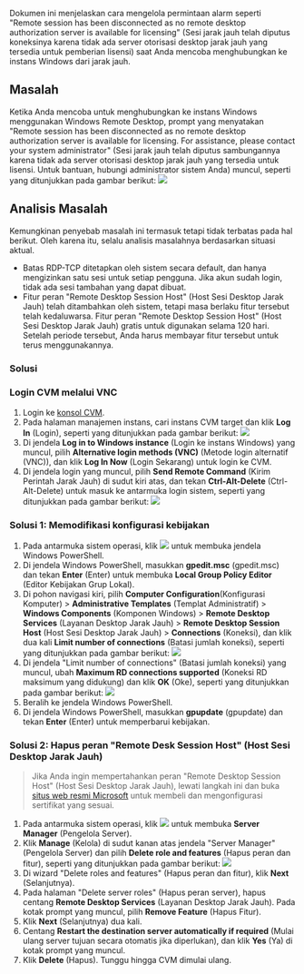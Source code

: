 Dokumen ini menjelaskan cara mengelola permintaan alarm seperti "Remote session has been disconnected as no remote desktop authorization server is available for licensing" (Sesi jarak jauh telah diputus koneksinya karena tidak ada server otorisasi desktop jarak jauh yang tersedia untuk pemberian lisensi) saat Anda mencoba menghubungkan ke instans Windows dari jarak jauh.

## Masalah

Ketika Anda mencoba untuk menghubungkan ke instans Windows menggunakan Windows Remote Desktop, prompt yang menyatakan "Remote session has been disconnected as no remote desktop authorization server is available for licensing. For assistance, please contact your system administrator" (Sesi jarak jauh telah diputus sambungannya karena tidak ada server otorisasi desktop jarak jauh yang tersedia untuk lisensi. Untuk bantuan, hubungi administrator sistem Anda) muncul, seperti yang ditunjukkan pada gambar berikut:
![](https://main.qcloudimg.com/raw/0034f9d4e822ca556bd54dafb9b13c17.png)

## Analisis Masalah

Kemungkinan penyebab masalah ini termasuk tetapi tidak terbatas pada hal berikut. Oleh karena itu, selalu analisis masalahnya berdasarkan situasi aktual.
- Batas RDP-TCP ditetapkan oleh sistem secara default, dan hanya mengizinkan satu sesi untuk setiap pengguna. Jika akun sudah login, tidak ada sesi tambahan yang dapat dibuat.
- Fitur peran "Remote Desktop Session Host" (Host Sesi Desktop Jarak Jauh) telah ditambahkan oleh sistem, tetapi masa berlaku fitur tersebut telah kedaluwarsa.
Fitur peran "Remote Desktop Session Host" (Host Sesi Desktop Jarak Jauh) gratis untuk digunakan selama 120 hari. Setelah periode tersebut, Anda harus membayar fitur tersebut untuk terus menggunakannya.

### Solusi
### Login CVM melalui VNC

1. Login ke [konsol CVM](https://console.cloud.tencent.com/cvm/index).
2. Pada halaman manajemen instans, cari instans CVM target dan klik **Log In** (Login), seperti yang ditunjukkan pada gambar berikut:
![](https://main.qcloudimg.com/raw/d9ccf04da21f4ac86d624742c87d5628.png)
3. Di jendela **Log in to Windows instance** (Login ke instans Windows) yang muncul, pilih **Alternative login methods (VNC)** (Metode login alternatif (VNC)), dan klik **Log In Now** (Login Sekarang) untuk login ke CVM.
4. Di jendela login yang muncul, pilih **Send Remote Command** (Kirim Perintah Jarak Jauh) di sudut kiri atas, dan tekan **Ctrl-Alt-Delete** (Ctrl-Alt-Delete) untuk masuk ke antarmuka login sistem, seperti yang ditunjukkan pada gambar berikut:
![](https://main.qcloudimg.com/raw/5064251ea86085326e86884a1c13ef6b.png)

### Solusi 1: Memodifikasi konfigurasi kebijakan
1. Pada antarmuka sistem operasi, klik <img src="https://main.qcloudimg.com/raw/f0c84862ef30956c201c3e7c85a26eec.png" style="margin: 0;"></img> untuk membuka jendela Windows PowerShell.
2. Di jendela Windows PowerShell, masukkan **gpedit.msc** (gpedit.msc) dan tekan **Enter** (Enter) untuk membuka **Local Group Policy Editor** (Editor Kebijakan Grup Lokal).
3. Di pohon navigasi kiri, pilih **Computer Configuration**(Konfigurasi Komputer) > **Administrative Templates** (Templat Administratif) > **Windows Components** (Komponen Windows) > **Remote Desktop Services** (Layanan Desktop Jarak Jauh) > **Remote Desktop Session Host** (Host Sesi Desktop Jarak Jauh) > **Connections** (Koneksi), dan klik dua kali **Limit number of connections** (Batasi jumlah koneksi), seperti yang ditunjukkan pada gambar berikut:
![](https://main.qcloudimg.com/raw/e0420d2bb8ddd3e1524ee688173cb9d1.png)
4. Di jendela "Limit number of connections" (Batasi jumlah koneksi) yang muncul, ubah **Maximum RD connections supported** (Koneksi RD maksimum yang didukung) dan klik **OK** (Oke), seperti yang ditunjukkan pada gambar berikut:
![](https://main.qcloudimg.com/raw/066c9dfb06dc4c092424c4e1142f7471.png)
5. Beralih ke jendela Windows PowerShell.
6. Di jendela Windows PowerShell, masukkan **gpupdate** (gpupdate) dan tekan **Enter** (Enter) untuk memperbarui kebijakan.


### Solusi 2: Hapus peran "Remote Desk Session Host" (Host Sesi Desktop Jarak Jauh)
> Jika Anda ingin mempertahankan peran "Remote Desktop Session Host" (Host Sesi Desktop Jarak Jauh), lewati langkah ini dan buka [situs web resmi Microsoft](https://www.microsoft.com/) untuk membeli dan mengonfigurasi sertifikat yang sesuai.
>
1. Pada antarmuka sistem operasi, klik <img src="https://main.qcloudimg.com/raw/f779581f1ce3edfead8c725ce1504009.png" style="margin: 0;"> untuk membuka **Server Manager** (Pengelola Server).
2. Klik **Manage** (Kelola) di sudut kanan atas jendela "Server Manager" (Pengelola Server) dan pilih **Delete role and features** (Hapus peran dan fitur), seperti yang ditunjukkan pada gambar berikut:
![](https://main.qcloudimg.com/raw/373ef0a31c2b8e8fd1539e29852c4fab.png)
3. Di wizard "Delete roles and features" (Hapus peran dan fitur), klik **Next** (Selanjutnya).
4. Pada halaman "Delete server roles" (Hapus peran server), hapus centang **Remote Desktop Services** (Layanan Desktop Jarak Jauh). Pada kotak prompt yang muncul, pilih **Remove Feature** (Hapus Fitur).
6. Klik **Next** (Selanjutnya) dua kali.
6. Centang **Restart the destination server automatically if required** (Mulai ulang server tujuan secara otomatis jika diperlukan), dan klik **Yes** (Ya) di kotak prompt yang muncul.
8. Klik **Delete** (Hapus).
Tunggu hingga CVM dimulai ulang.






